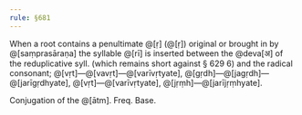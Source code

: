 ```yaml
---
rule: §681
---
```


When a root contains a penultimate @[ṛ] (@[ṛ]) original or brought in by @[saṃprasāraṇa] the syllable @[rī] is inserted between the @deva[अ] of the reduplicative syll. (which remains short against § 629 6) and the radical consonant; @[vṛt]—@[vavṛt]—@[varīvṛtyate], @[gṛdh]—@[jagṛdh]—@[jarīgṛdhyate], @[vṛt]—@[varīvṛtyate], @[jṛṃh]—@[jarījṛṃhyate].

Conjugation of the @[ātm]. Freq. Base.